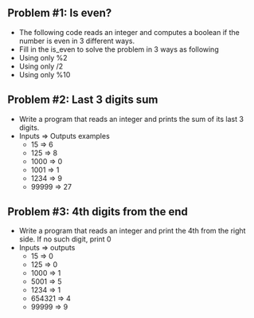 ## Problem #1: Is even?

- The following code reads an integer and computes
  a boolean if the number is even in 3 different ways.
- Fill in the is_even to solve the problem in 3 ways as
  following
- Using only %2
- Using only /2
- Using only %10

## Problem #2: Last 3 digits sum

- Write a program that reads an integer and prints the sum of its last 3 digits.
- Inputs ⇒ Outputs examples
  - 15 ⇒ 6
  - 125 ⇒ 8
  - 1000 ⇒ 0
  - 1001 ⇒ 1
  - 1234 ⇒ 9
  - 99999 ⇒ 27

## Problem #3: 4th digits from the end

- Write a program that reads an integer and print the 4th from the right side. If
  no such digit, print 0
- Inputs => outputs
  - 15 => 0
  - 125 => 0
  - 1000 => 1
  - 5001 => 5
  - 1234 => 1
  - 654321 => 4
  - 99999 => 9
